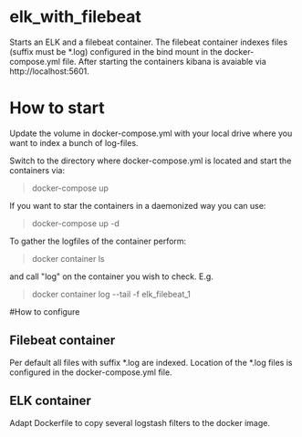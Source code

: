 # elk_with_filebeat
Starts an ELK and a filebeat container. The filebeat container indexes files (suffix must be *.log) configured in the bind mount in the docker-compose.yml file. After starting the containers kibana is avaiable via http://localhost:5601.

# How to start
Update the volume in docker-compose.yml with your local drive where you want to index a bunch of log-files.

Switch to the directory where docker-compose.yml is located and start the containers via:

> docker-compose up

If you want to star the containers in a daemonized way you can use:

> docker-compose up -d

To gather the logfiles of the container perform:

> docker container ls

and call "log" on the container you wish to check. E.g.

> docker container log --tail -f elk_filebeat_1

#How to configure

## Filebeat container

Per default all files with suffix *.log are indexed. Location of the *.log files is configured in the docker-compose.yml file.

## ELK container

Adapt Dockerfile to copy several logstash filters to the docker image.
